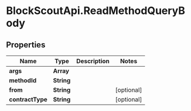 # BlockScoutApi.ReadMethodQueryBody

## Properties
Name | Type | Description | Notes
------------ | ------------- | ------------- | -------------
**args** | **Array** |  | 
**methodId** | **String** |  | 
**from** | **String** |  | [optional] 
**contractType** | **String** |  | [optional] 
